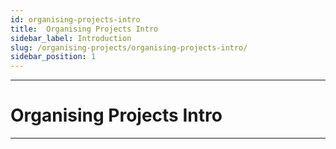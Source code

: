 ```yaml
---
id: organising-projects-intro
title:  Organising Projects Intro
sidebar_label: Introduction
slug: /organising-projects/organising-projects-intro/
sidebar_position: 1
---
```


---
# Organising Projects Intro
---